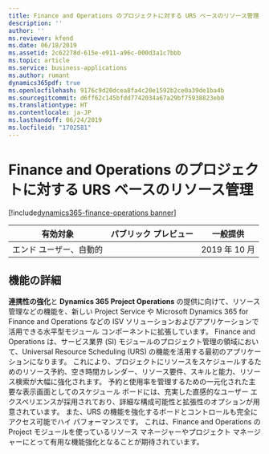 ```yaml
---
title: Finance and Operations のプロジェクトに対する URS ベースのリソース管理
description: ''
author: ''
ms.reviewer: kfend
ms.date: 06/18/2019
ms.assetid: 2c62278d-615e-e911-a96c-000d3a1c7bbb
ms.topic: article
ms.service: business-applications
ms.author: rumant
dynamics365pdf: true
ms.openlocfilehash: 9176c9d20dcea8fa4c20e1592b2ce0a39de1ba4b
ms.sourcegitcommit: d6ff62c145bfdd7742034a67a29bf75938823eb0
ms.translationtype: HT
ms.contentlocale: ja-JP
ms.lasthandoff: 06/24/2019
ms.locfileid: "1702581"
---
```

# <a name="urs-based-resource-management-for-projects-in-finance-and-operations"></a>Finance and Operations のプロジェクトに対する URS ベースのリソース管理
[!include[dynamics365-finance-operations banner](../includes/dynamics365-finance-operations.md)]

| 有効対象    |  パブリック プレビュー | 一般提供 | 
| ---------- | ---------- |---------- |
|エンド ユーザー、自動的|| 2019 年 10 月|






## <a name="feature-details"></a>機能の詳細
<!--feature detail start -->
**連携性の強化**と **Dynamics 365 Project Operations** の提供に向けて、リソース管理などの機能を、新しい Project Service や Microsoft Dynamics 365 for Finance and Operations などの ISV ソリューションおよびアプリケーションで活用できる水平型モジュール コンポーネントに拡張しています。 Finance and Operations は、サービス業界 (SI) モジュールのプロジェクト管理の領域において、Universal Resource Scheduling (URS) の機能を活用する最初のアプリケーションになります。 これにより、プロジェクトにリソースをスケジュールするためのリソース予約、空き時間カレンダー、リソース要件、スキルと能力、リソース検索が大幅に強化されます。 予約と使用率を管理するための一元化された主要な表示画面としてのスケジュール ボードには、充実した直感的なユーザー エクスペリエンスが採用されており、詳細な構成可能性と拡張性のオプションが用意されています。 また、URS の機能を強化するボードとコントロールも完全にアクセス可能でハイ パフォーマンスです。 これは、Finance and Operations の Project モジュールを使っているリソース マネージャーやプロジェクト マネージャーにとって有用な機能強化となることが期待されています。

<!--feature detail end -->











